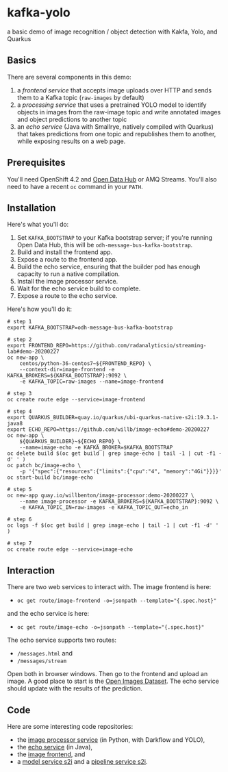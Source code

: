 # kafka-yolo
a basic demo of image recognition / object detection with Kakfa, Yolo, and Quarkus

## Basics

There are several components in this demo:

1. a _frontend service_ that accepts image uploads over HTTP and sends them to a Kafka topic (`raw-images` by default)
2. a _processing service_ that uses a pretrained YOLO model to identify objects in images from the raw-image topic and write annotated images and object predictions to another topic
3. an _echo service_ (Java with Smallrye, natively compiled with Quarkus) that takes predictions from one topic and republishes them to another, while exposing results on a web page.

## Prerequisites

You'll need OpenShift 4.2 and [Open Data Hub](opendatahub.io) or AMQ Streams.  You'll also need to have a recent `oc` command in your `PATH`.

## Installation

Here's what you'll do:

1.  Set `KAFKA_BOOTSTRAP` to your Kafka bootstrap server; if you're running Open Data Hub, this will be `odh-message-bus-kafka-bootstrap`.
2.  Build and install the frontend app.
3.  Expose a route to the frontend app.
4.  Build the echo service, ensuring that the builder pod has enough capacity to run a native compilation.
5.  Install the image processor service.
6. Wait for the echo service build to complete.
7. Expose a route to the echo service.


Here's how you'll do it:

    # step 1
    export KAFKA_BOOTSTRAP=odh-message-bus-kafka-bootstrap
    
    # step 2
    export FRONTEND_REPO=https://github.com/radanalyticsio/streaming-lab#demo-20200227
    oc new-app \
        centos/python-36-centos7~${FRONTEND_REPO} \
        --context-dir=image-frontend -e KAFKA_BROKERS=${KAFKA_BOOTSTRAP}:9092 \
        -e KAFKA_TOPIC=raw-images --name=image-frontend
    
    # step 3
    oc create route edge --service=image-frontend
    
    # step 4
    export QUARKUS_BUILDER=quay.io/quarkus/ubi-quarkus-native-s2i:19.3.1-java8
    export ECHO_REPO=https://github.com/willb/image-echo#demo-20200227
    oc new-app \
        ${QUARKUS_BUILDER}~${ECHO_REPO} \
        --name=image-echo -e KAFKA_BROKER=$KAFKA_BOOTSTRAP
    oc delete build $(oc get build | grep image-echo | tail -1 | cut -f1 -d' ' )
    oc patch bc/image-echo \
        -p '{"spec":{"resources":{"limits":{"cpu":"4", "memory":"4Gi"}}}}'
    oc start-build bc/image-echo
    
    # step 5
    oc new-app quay.io/willbenton/image-processor:demo-20200227 \
        --name image-processor -e KAFKA_BROKERS=${KAFKA_BOOTSTRAP}:9092 \
        -e KAFKA_TOPIC_IN=raw-images -e KAFKA_TOPIC_OUT=echo_in
        
    # step 6
    oc logs -f $(oc get build | grep image-echo | tail -1 | cut -f1 -d' ' )
    
    # step 7
    oc create route edge --service=image-echo


## Interaction

There are two web services to interact with.  The image frontend is here:

- `oc get route/image-frontend -o=jsonpath --template="{.spec.host}"`

and the echo service is here:

- `oc get route/image-echo -o=jsonpath --template="{.spec.host}"`

The echo service supports two routes:

- `/messages.html` and
- `/messages/stream`

Open both in browser windows.  Then go to the frontend and upload an image. A good place to start is the [Open Images Dataset](https://storage.googleapis.com/openimages/web/index.html).  The echo service should update with the results of the prediction.

## Code

Here are some interesting code repositories:

- the [image processor service](https://github.com/willb/image-processor) (in Python, with Darkflow and YOLO),
- the [echo service](https://github.com/willb/image-echo) (in Java),
- the [image frontend](https://github.com/radanalyticsio/streaming-lab/tree/madrid-lab/image-frontend), and
- a [model service s2i](https://chapeau.freevariable.com/2018/10/model-s2i.html) and a [pipeline service s2i](https://github.com/willb/nachlass/).

